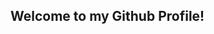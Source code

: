 ## Welcome to my Github Profile!

<!--
**Uni2026/Uni2026** is a ✨ _special_ ✨ repository because its `README.md` (this file) appears on your GitHub profile.

- 👋 Hi there! I'm Janiah

🎓 BE Computer Science student at BITS Pilani Dubai Campus 

💻 Aspiring Data Scientist 

🔧 Learning and working with Java, C, C++ and Python | Exploring AI

🌟 Passionate about technology and its potential to create wonders

☕ When I'm not coding, you can find me exploring new tech or baking
